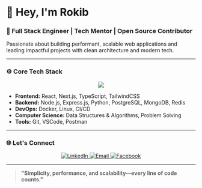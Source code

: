 # 👋 Hey, I'm Rokib

### 💼 Full Stack Engineer | Tech Mentor | Open Source Contributor

Passionate about building performant, scalable web applications and leading impactful projects with clean architecture and modern tech.

---

### ⚙️ Core Tech Stack

<div align="center">
  <img src="https://skillicons.dev/icons?i=ts,react,nextjs,nodejs,express,python,mongodb,postgresql,redis,docker,linux,git" />
</div>

- **Frontend:** React, Next.js, TypeScript, TailwindCSS  
- **Backend:** Node.js, Express.js, Python, PostgreSQL, MongoDB, Redis  
- **DevOps:** Docker, Linux, CI/CD  
- **Computer Science:** Data Structures & Algorithms, Problem Solving  
- **Tools:** Git, VSCode, Postman

---

### 🌐 Let's Connect

<div align="center">
  <a href="https://www.linkedin.com/in/rokibul97/">
    <img src="https://img.shields.io/badge/LinkedIn-0A66C2?style=for-the-badge&logo=linkedin&logoColor=white" alt="LinkedIn" />
  </a>
  <a href="mailto:rokibulhasan.ph@gmail.com">
    <img src="https://img.shields.io/badge/Gmail-EA4335?style=for-the-badge&logo=gmail&logoColor=white" alt="Email" />
  </a>
  <a href="https://fb.com/rokib97">
    <img src="https://img.shields.io/badge/Facebook-1877F2?style=for-the-badge&logo=facebook&logoColor=white" alt="Facebook" />
  </a>
</div>

---

> **"Simplicity, performance, and scalability—every line of code counts."**
